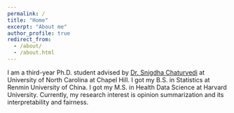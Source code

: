 ```yaml
---
permalink: /
title: "Home"
excerpt: "About me"
author_profile: true
redirect_from: 
  - /about/
  - /about.html
---
```

I am a third-year Ph.D. student advised by [Dr. Snigdha Chaturvedi](https://sites.google.com/site/snigdhac/home) at University of North Carolina at Chapel Hill. I got my B.S. in Statistics at Renmin University of China. I got my M.S. in Health Data Science at Harvard University. Currently, my research interest is opinion summarization and its interpretability and fairness.


